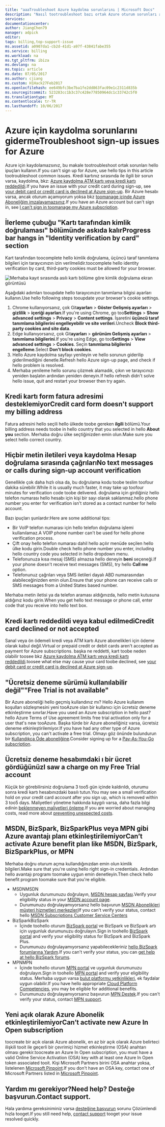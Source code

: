 ```yaml
---
title: "aaaTroubleshoot Azure kaydolma sorunlarını | Microsoft Docs"
description: "Nasıl tootroubleshoot bazı ortak Azure oturum sorunları açıklar."
services: 
documentationcenter: 
author: JiangChen79
manager: adpick
editor: 
tags: billing,top-support-issue
ms.assetid: a0907da1-cb2d-41d1-a97f-43841fabe355
ms.service: billing
ms.workload: na
ms.tgt_pltfrm: ibiza
ms.devlang: na
ms.topic: article
ms.date: 07/05/2017
ms.author: cjiang
ms.custom: H1Hack27Feb2017
ms.openlocfilehash: ee649bfc3be7ba1fe2dd863fac09e1c2311d835b
ms.sourcegitcommit: 523283cc1b3c37c428e77850964dc1c33742c5f0
ms.translationtype: MT
ms.contentlocale: tr-TR
ms.lasthandoff: 10/06/2017
---
```

# <a name="troubleshoot-sign-up-issues-for-azure"></a><span data-ttu-id="9b348-103">Azure için kaydolma sorunlarını giderme</span><span class="sxs-lookup"><span data-stu-id="9b348-103">Troubleshoot sign-up issues for Azure</span></span>
<span data-ttu-id="9b348-104">Azure için kaydolamazsınız, bu makale tootroubleshoot ortak sorunları hello ipuçları kullanın.</span><span class="sxs-lookup"><span data-stu-id="9b348-104">If you can't sign up for Azure, use hello tips in this article tootroubleshoot common issues.</span></span> <span data-ttu-id="9b348-105">Kredi kartınız sırasında ile ilgili bir sorun varsa, kaydolma, bkz: [Azure kaydolma ATM kartı veya kredi kartı reddedildi](billing-credit-card-fails-during-azure-sign-up.md).</span><span class="sxs-lookup"><span data-stu-id="9b348-105">If you have an issue with your credit card during sign-up, see [your debit card or credit card is declined at Azure sign-up](billing-credit-card-fails-during-azure-sign-up.md).</span></span> <span data-ttu-id="9b348-106">Bir Azure hesabı varsa, ancak oturum açamıyorum yoksa bkz [toomanage içinde Azure Aboneliğim imzalayamazsınız](billing-cannot-login-subscription.md).</span><span class="sxs-lookup"><span data-stu-id="9b348-106">If you have an Azure account but can't sign in, see [I can't sign in toomanage my Azure subscription](billing-cannot-login-subscription.md).</span></span>

## <a name="progress-bar-hangs-in-identity-verification-by-card-section"></a><span data-ttu-id="9b348-107">İlerleme çubuğu "Kartı tarafından kimlik doğrulaması" bölümünde askıda kalır</span><span class="sxs-lookup"><span data-stu-id="9b348-107">Progress bar hangs in "Identity verification by card" section</span></span>

<span data-ttu-id="9b348-108">Kart tarafından toocomplete hello kimlik doğrulama, üçüncü taraf tanımlama bilgileri için tarayıcınızın izin verilmelidir.</span><span class="sxs-lookup"><span data-stu-id="9b348-108">toocomplete hello identity verification by card, third-party cookies must be allowed for your browser.</span></span>

![Merhaba kayıt sırasında asılı kartı bölüme göre kimlik doğrulama ekran görüntüsü](./media/billing-troubleshoot-azure-sign-up-issues/identity-verification-hangs.PNG)

<span data-ttu-id="9b348-110">Aşağıdaki adımları tooupdate hello tarayıcınızın tanımlama bilgisi ayarları kullanın.</span><span class="sxs-lookup"><span data-stu-id="9b348-110">Use hello following steps tooupdate your browser's cookie settings.</span></span>

1. <span data-ttu-id="9b348-111">Chrome kullanıyorsanız, çok Git**ayarları** > **Göster Gelişmiş ayarları** > **gizlilik** > **içeriği ayarları**.</span><span class="sxs-lookup"><span data-stu-id="9b348-111">If you're using Chrome, go too**Settings** > **Show advanced settings** > **Privacy** > **Content settings**.</span></span> <span data-ttu-id="9b348-112">İşaretini **üçüncü taraf tanımlama bilgilerini engelleyebilir ve site verileri**.</span><span class="sxs-lookup"><span data-stu-id="9b348-112">Uncheck **Block third-party cookies and site data**.</span></span>
2. <span data-ttu-id="9b348-113">Edge kullanıyorsanız, çok Git**ayarları** > **görünüm Gelişmiş ayarları** > **tanımlama bilgilerini**.</span><span class="sxs-lookup"><span data-stu-id="9b348-113">If you're using Edge, go too**Settings** > **View advanced settings** > **Cookies**.</span></span> <span data-ttu-id="9b348-114">Seçin **tanımlama bilgilerini engelleme**.</span><span class="sxs-lookup"><span data-stu-id="9b348-114">Select **Don't block cookies**.</span></span>
3. <span data-ttu-id="9b348-115">Hello Azure kaydolma sayfayı yenileyin ve hello sorunun giderilip giderilmediğini denetle.</span><span class="sxs-lookup"><span data-stu-id="9b348-115">Refresh hello Azure sign-up page, and check if hello problem is resolved.</span></span>
4. <span data-ttu-id="9b348-116">Merhaba yenileme hello sorunu çözmek alamadık, çıkın ve tarayıcınızı yeniden başlatın ardından yeniden deneyin.</span><span class="sxs-lookup"><span data-stu-id="9b348-116">If hello refresh didn't solve hello issue, quit and restart your browser then try again.</span></span>

## <a name="credit-card-form-doesnt-support-my-billing-address"></a><span data-ttu-id="9b348-117">Kredi kartı form fatura adresimi desteklemiyor</span><span class="sxs-lookup"><span data-stu-id="9b348-117">Credit card form doesn't support my billing address</span></span>
<span data-ttu-id="9b348-118">Fatura adresini hello seçili hello ülkede toobe gereken **ilgili** bölümü.</span><span class="sxs-lookup"><span data-stu-id="9b348-118">Your billing address needs toobe in hello country that you selected in hello **About you** section.</span></span> <span data-ttu-id="9b348-119">Merhaba doğru ülke seçtiğinizden emin olun.</span><span class="sxs-lookup"><span data-stu-id="9b348-119">Make sure you select hello correct country.</span></span>

## <a name="no-text-messages-or-calls-during-sign-up-account-verification"></a><span data-ttu-id="9b348-120">Hiçbir metin iletileri veya kaydolma Hesap doğrulama sırasında çağrıları</span><span class="sxs-lookup"><span data-stu-id="9b348-120">No text messages or calls during sign-up account verification</span></span>
<span data-ttu-id="9b348-121">Genellikle çok daha hızlı olsa da, bu doğrulama kodu toobe teslim toofour dakika sürebilir.</span><span class="sxs-lookup"><span data-stu-id="9b348-121">While it is usually much faster, it may take up toofour minutes for verification code toobe delivered.</span></span> <span data-ttu-id="9b348-122">doğrulama için girdiğiniz hello telefon numarası hello hesabı için kişi bir sayı olarak saklanmaz.</span><span class="sxs-lookup"><span data-stu-id="9b348-122">hello phone number you enter for verification isn't stored as a contact number for hello account.</span></span>

<span data-ttu-id="9b348-123">Bazı ipuçları şunlardır:</span><span class="sxs-lookup"><span data-stu-id="9b348-123">Here are some additional tips:</span></span>
* <span data-ttu-id="9b348-124">Bir VoIP telefon numarası için hello telefon doğrulama işlemi kullanılamaz.</span><span class="sxs-lookup"><span data-stu-id="9b348-124">A VOIP phone number can't be used for hello phone verification process.</span></span>
* <span data-ttu-id="9b348-125">Çift onay hello telefon numarası dahil hello açılır menüde seçilen hello ülke kodu girin.</span><span class="sxs-lookup"><span data-stu-id="9b348-125">Double check hello phone number you enter, including hello country code you selected in hello dropdown menu.</span></span>
* <span data-ttu-id="9b348-126">Telefonunuza kısa mesaj (SMS) almazsa hello deneyin **beni** seçeneği.</span><span class="sxs-lookup"><span data-stu-id="9b348-126">If your phone doesn't receive text messages (SMS), try hello **Call me** option.</span></span>
* <span data-ttu-id="9b348-127">Telefonunuz çağrıları veya SMS iletileri dayalı ABD numarasından alabileceğinizden emin olun.</span><span class="sxs-lookup"><span data-stu-id="9b348-127">Ensure that your phone can receive calls or SMS messages from a United States based number.</span></span>

<span data-ttu-id="9b348-128">Merhaba metin iletisi ya da telefon araması aldığınızda, hello metin kutusuna aldığınız kodu girin.</span><span class="sxs-lookup"><span data-stu-id="9b348-128">When you get hello text message or phone call, enter code that you receive into hello text box.</span></span>

## <a name="credit-card-declined-or-not-accepted"></a><span data-ttu-id="9b348-129">Kredi kartı reddedildi veya kabul edilmedi</span><span class="sxs-lookup"><span data-stu-id="9b348-129">Credit card declined or not accepted</span></span>
<span data-ttu-id="9b348-130">Sanal veya ön ödemeli kredi veya ATM kartı Azure abonelikleri için ödeme olarak kabul değil.</span><span class="sxs-lookup"><span data-stu-id="9b348-130">Virtual or prepaid credit or debit cards aren't accepted as payment for Azure subscriptions.</span></span> <span data-ttu-id="9b348-131">başka ne reddetti, kart toobe neden olabilir toosee bkz [Azure kaydolma ATM kartı veya kredi kartı reddedildi](billing-credit-card-fails-during-azure-sign-up.md).</span><span class="sxs-lookup"><span data-stu-id="9b348-131">toosee what else may cause your card toobe declined, see [your debit card or credit card is declined at Azure sign-up](billing-credit-card-fails-during-azure-sign-up.md).</span></span>

## <a name="free-trial-is-not-available"></a><span data-ttu-id="9b348-132">"Ücretsiz deneme sürümü kullanılabilir değil"</span><span class="sxs-lookup"><span data-stu-id="9b348-132">"Free Trial is not available"</span></span>
<span data-ttu-id="9b348-133">Bir Azure aboneliği hello geçmiş kullandınız mı? Hello Azure kullanım koşulları sözleşmesini yeni tooAzure olan bir kullanıcı için ücretsiz deneme etkinleştirme sınırlar.</span><span class="sxs-lookup"><span data-stu-id="9b348-133">Have you used an Azure subscription in hello past? hello Azure Terms of Use agreement limits free trial activation only for a user that's new tooAzure.</span></span> <span data-ttu-id="9b348-134">Başka türde bir Azure aboneliğiniz varsa, ücretsiz deneme etkinleştirilemiyor.</span><span class="sxs-lookup"><span data-stu-id="9b348-134">If you have had any other type of Azure subscription, you can't activate a free trial.</span></span> <span data-ttu-id="9b348-135">Olmayı göz önünde bulundurun bir [Kullandıkça Öde aboneliğine](https://azure.microsoft.com/offers/ms-azr-0003p/).</span><span class="sxs-lookup"><span data-stu-id="9b348-135">Consider signing up for a [Pay-As-You-Go subscription](https://azure.microsoft.com/offers/ms-azr-0003p/).</span></span>

## <a name="i-saw-a-charge-on-my-free-trial-account"></a><span data-ttu-id="9b348-136">Ücretsiz deneme hesabımdaki ı bir ücret gördüğünüz</span><span class="sxs-lookup"><span data-stu-id="9b348-136">I saw a charge on my Free Trial account</span></span>
<span data-ttu-id="9b348-137">Küçük bir görebilirsiniz doğrulama 3 too5 gün içinde kaldırıldı, oturumu sonra kredi kartı hesabınızdaki basılı tutun.</span><span class="sxs-lookup"><span data-stu-id="9b348-137">You may see a small verification hold on your credit card account after you sign up, which is removed within 3 too5 days.</span></span> <span data-ttu-id="9b348-138">Maliyetleri yönetme hakkında kaygılı varsa, daha fazla bilgi edinin [beklenmeyen maliyetleri önleme](https://docs.microsoft.com/azure/billing/billing-getting-started).</span><span class="sxs-lookup"><span data-stu-id="9b348-138">If you are worried about managing costs, read more about [preventing unexpected costs](https://docs.microsoft.com/azure/billing/billing-getting-started).</span></span>

## <a name="cant-activate-azure-benefit-plan-like-msdn-bizspark-bizsparkplus-or-mpn"></a><span data-ttu-id="9b348-139">MSDN, BizSpark, BizSparkPlus veya MPN gibi Azure avantajı planı etkinleştirilemiyor</span><span class="sxs-lookup"><span data-stu-id="9b348-139">Can’t activate Azure benefit plan like MSDN, BizSpark, BizSparkPlus, or MPN</span></span>
<span data-ttu-id="9b348-140">Merhaba doğru oturum açma kullandığınızdan emin olun kimlik bilgileri.</span><span class="sxs-lookup"><span data-stu-id="9b348-140">Make sure that you're using hello right sign-in credentials.</span></span> <span data-ttu-id="9b348-141">Ardından hello avantajı programı toomake uygun emin denetleyin.</span><span class="sxs-lookup"><span data-stu-id="9b348-141">Then check hello benefit program toomake sure that you're eligible.</span></span> 

* <span data-ttu-id="9b348-142">MSDN</span><span class="sxs-lookup"><span data-stu-id="9b348-142">MSDN</span></span>
  * <span data-ttu-id="9b348-143">Uygunluk durumunuzu doğrulayın, [MSDN hesap sayfası](https://msdn.microsoft.com/subscriptions/manage/default.aspx).</span><span class="sxs-lookup"><span data-stu-id="9b348-143">Verify your eligibility status in your [MSDN account page](https://msdn.microsoft.com/subscriptions/manage/default.aspx).</span></span>
  * <span data-ttu-id="9b348-144">Durumunuzu doğrulayamıyorsanız hello başvurun [MSDN Abonelikleri müşteri hizmetleri merkezleri](https://msdn.microsoft.com/subscriptions/contactus.aspx)</span><span class="sxs-lookup"><span data-stu-id="9b348-144">If you can't verify your status, contact hello [MSDN Subscriptions Customer Service Centers](https://msdn.microsoft.com/subscriptions/contactus.aspx)</span></span>
* <span data-ttu-id="9b348-145">BizSpark</span><span class="sxs-lookup"><span data-stu-id="9b348-145">BizSpark</span></span>
  * <span data-ttu-id="9b348-146">İçinde toohello oturum [BizSpark portal](https://www.microsoft.com/bizspark/default.aspx#start-two) ve BizSpark ve BizSpark artı için uygunluk durumunuzu doğrulayın.</span><span class="sxs-lookup"><span data-stu-id="9b348-146">Sign in toohello [BizSpark portal](https://www.microsoft.com/bizspark/default.aspx#start-two) and verify your eligibility status for BizSpark and BizSpark Plus.</span></span>
  * <span data-ttu-id="9b348-147">Durumunuzu doğrulayamıyorsanız yapabilecekleriniz [hello BizSpark forumlarına Yardım](http://aka.ms/bzforums).</span><span class="sxs-lookup"><span data-stu-id="9b348-147">If you can't verify your status, you can [get help at hello BizSpark forums](http://aka.ms/bzforums).</span></span>
* <span data-ttu-id="9b348-148">MPN</span><span class="sxs-lookup"><span data-stu-id="9b348-148">MPN</span></span>
  * <span data-ttu-id="9b348-149">İçinde toohello oturum [MPN portal](https://mspartner.microsoft.com/en/us/Pages/Locale.aspx) ve uygunluk durumunuzu doğrulayın.</span><span class="sxs-lookup"><span data-stu-id="9b348-149">Sign in toohello [MPN portal](https://mspartner.microsoft.com/en/us/Pages/Locale.aspx) and verify your eligibility status.</span></span> <span data-ttu-id="9b348-150">Merhaba uygun varsa [bulut platformu yetkinlikleri](https://mspartner.microsoft.com/en/us/pages/membership/cloud-platform-competency.aspx), ek faydalar uygun olabilir.</span><span class="sxs-lookup"><span data-stu-id="9b348-150">If you have hello appropriate [Cloud Platform Competencies](https://mspartner.microsoft.com/en/us/pages/membership/cloud-platform-competency.aspx), you may be eligible for additional benefits.</span></span>
  * <span data-ttu-id="9b348-151">Durumunuzu doğrulayamıyorsanız başvurun [MPN Destek](https://mspartner.microsoft.com/en/us/Pages/Support/Premium/contact-support.aspx).</span><span class="sxs-lookup"><span data-stu-id="9b348-151">If you can't verify your status, contact [MPN support](https://mspartner.microsoft.com/en/us/Pages/Support/Premium/contact-support.aspx).</span></span>

## <a name="cant-activate-new-azure-in-open-subscription"></a><span data-ttu-id="9b348-152">Yeni açık olarak Azure Abonelik etkinleştirilemiyor</span><span class="sxs-lookup"><span data-stu-id="9b348-152">Can’t activate new Azure In Open subscription</span></span>
<span data-ttu-id="9b348-153">toocreate bir açık olarak Azure abonelik, en az bir açık olarak Azure belirteci ilişkili tooit ile geçerli bir çevrimiçi hizmet etkinleştirme (OSA) anahtarı olması gerekir.</span><span class="sxs-lookup"><span data-stu-id="9b348-153">toocreate an Azure In Open subscription, you must have a valid Online Service Activation (OSA) key with at least one Azure In Open token associated tooit.</span></span> <span data-ttu-id="9b348-154">Kişi Microsoft Partners birini OSA anahtar yoksa, listelenen [Microsoft Pinpoint](http://pinpoint.microsoft.com/).</span><span class="sxs-lookup"><span data-stu-id="9b348-154">If you don't have an OSA key, contact one of Microsoft Partners listed in [Microsoft Pinpoint](http://pinpoint.microsoft.com/).</span></span>

## <a name="need-help-contact-support"></a><span data-ttu-id="9b348-155">Yardım mı gerekiyor?</span><span class="sxs-lookup"><span data-stu-id="9b348-155">Need help?</span></span> <span data-ttu-id="9b348-156">Desteğe başvurun.</span><span class="sxs-lookup"><span data-stu-id="9b348-156">Contact support.</span></span>
<span data-ttu-id="9b348-157">Hala yardıma gereksiniminiz varsa [desteğine başvurun](https://portal.azure.com/?#blade/Microsoft_Azure_Support/HelpAndSupportBlade) sorunu Çözümlendi hızla tooget.</span><span class="sxs-lookup"><span data-stu-id="9b348-157">If you still need help, [contact support](https://portal.azure.com/?#blade/Microsoft_Azure_Support/HelpAndSupportBlade) tooget your issue resolved quickly.</span></span>
